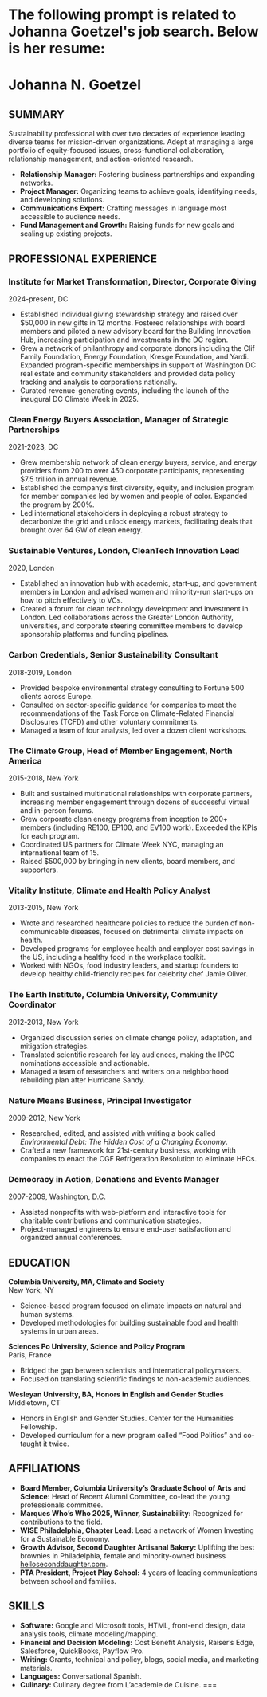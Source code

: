 The following prompt is related to Johanna Goetzel's job search. Below
is her resume:
===
# Johanna N. Goetzel

## SUMMARY

Sustainability professional with over two decades of experience leading diverse teams for mission-driven organizations. Adept at managing a large portfolio of equity-focused issues, cross-functional collaboration, relationship management, and action-oriented research.  
- **Relationship Manager:** Fostering business partnerships and expanding networks.  
- **Project Manager:** Organizing teams to achieve goals, identifying needs, and developing solutions.  
- **Communications Expert:** Crafting messages in language most accessible to audience needs.  
- **Fund Management and Growth:** Raising funds for new goals and scaling up existing projects.

## PROFESSIONAL EXPERIENCE

### Institute for Market Transformation, Director, Corporate Giving  
2024-present, DC

- Established individual giving stewardship strategy and raised over $50,000 in new gifts in 12 months. Fostered relationships with board members and piloted a new advisory board for the Building Innovation Hub, increasing participation and investments in the DC region.
- Grew a network of philanthropy and corporate donors including the Clif Family Foundation, Energy Foundation, Kresge Foundation, and Yardi. Expanded program-specific memberships in support of Washington DC real estate and community stakeholders and provided data policy tracking and analysis to corporations nationally.
- Curated revenue-generating events, including the launch of the inaugural DC Climate Week in 2025.

### Clean Energy Buyers Association, Manager of Strategic Partnerships  
2021-2023, DC

- Grew membership network of clean energy buyers, service, and energy providers from 200 to over 450 corporate participants, representing $7.5 trillion in annual revenue.
- Established the company’s first diversity, equity, and inclusion program for member companies led by women and people of color. Expanded the program by 200%.
- Led international stakeholders in deploying a robust strategy to decarbonize the grid and unlock energy markets, facilitating deals that brought over 64 GW of clean energy.

### Sustainable Ventures, London, CleanTech Innovation Lead  
2020, London

- Established an innovation hub with academic, start-up, and government members in London and advised women and minority-run start-ups on how to pitch effectively to VCs.
- Created a forum for clean technology development and investment in London. Led collaborations across the Greater London Authority, universities, and corporate steering committee members to develop sponsorship platforms and funding pipelines.

### Carbon Credentials, Senior Sustainability Consultant  
2018-2019, London

- Provided bespoke environmental strategy consulting to Fortune 500 clients across Europe.
- Consulted on sector-specific guidance for companies to meet the recommendations of the Task Force on Climate-Related Financial Disclosures (TCFD) and other voluntary commitments.
- Managed a team of four analysts, led over a dozen client workshops.

### The Climate Group, Head of Member Engagement, North America  
2015-2018, New York

- Built and sustained multinational relationships with corporate partners, increasing member engagement through dozens of successful virtual and in-person forums.
- Grew corporate clean energy programs from inception to 200+ members (including RE100, EP100, and EV100 work). Exceeded the KPIs for each program.
- Coordinated US partners for Climate Week NYC, managing an international team of 15.
- Raised $500,000 by bringing in new clients, board members, and supporters.

### Vitality Institute, Climate and Health Policy Analyst  
2013-2015, New York

- Wrote and researched healthcare policies to reduce the burden of non-communicable diseases, focused on detrimental climate impacts on health.
- Developed programs for employee health and employer cost savings in the US, including a healthy food in the workplace toolkit.
- Worked with NGOs, food industry leaders, and startup founders to develop healthy child-friendly recipes for celebrity chef Jamie Oliver.

### The Earth Institute, Columbia University, Community Coordinator  
2012-2013, New York

- Organized discussion series on climate change policy, adaptation, and mitigation strategies.
- Translated scientific research for lay audiences, making the IPCC nominations accessible and actionable.
- Managed a team of researchers and writers on a neighborhood rebuilding plan after Hurricane Sandy.

### Nature Means Business, Principal Investigator  
2009-2012, New York

- Researched, edited, and assisted with writing a book called *Environmental Debt: The Hidden Cost of a Changing Economy*.
- Crafted a new framework for 21st-century business, working with companies to enact the CGF Refrigeration Resolution to eliminate HFCs.

### Democracy in Action, Donations and Events Manager  
2007-2009, Washington, D.C.

- Assisted nonprofits with web-platform and interactive tools for charitable contributions and communication strategies.
- Project-managed engineers to ensure end-user satisfaction and organized annual conferences.

## EDUCATION

**Columbia University, MA, Climate and Society**  
New York, NY  
- Science-based program focused on climate impacts on natural and human systems.
- Developed methodologies for building sustainable food and health systems in urban areas.

**Sciences Po University, Science and Policy Program**  
Paris, France  
- Bridged the gap between scientists and international policymakers.
- Focused on translating scientific findings to non-academic audiences.

**Wesleyan University, BA, Honors in English and Gender Studies**  
Middletown, CT  
- Honors in English and Gender Studies. Center for the Humanities Fellowship.
- Developed curriculum for a new program called “Food Politics” and co-taught it twice.

## AFFILIATIONS

- **Board Member, Columbia University’s Graduate School of Arts and Science:** Head of Recent Alumni Committee, co-lead the young professionals committee.
- **Marques Who’s Who 2025, Winner, Sustainability:** Recognized for contributions to the field.
- **WISE Philadelphia, Chapter Lead:** Lead a network of Women Investing for a Sustainable Economy.
- **Growth Advisor, Second Daughter Artisanal Bakery:** Uplifting the best brownies in Philadelphia, female and minority-owned business [helloseconddaughter.com](https://l.instagram.com/?u=http%3A%2F%2Fhelloseconddaughter.com%2F%3Ffbclid%3DPAZXh0bgNhZW0CMTEAAaaLX9ZgOVCqnUf_jWiZNy-59wSQyAAge_OWtqGuaPu4Pt0P8ReNXQjaHDw_aem_5UHOYSo_ppc0K8O3WLMQPQ).
- **PTA President, Project Play School:** 4 years of leading communications between school and families.

## SKILLS

- **Software:** Google and Microsoft tools, HTML, front-end design, data analysis tools, climate modeling/mapping.
- **Financial and Decision Modeling:** Cost Benefit Analysis, Raiser’s Edge, Salesforce, QuickBooks, Payflow Pro.
- **Writing:** Grants, technical and policy, blogs, social media, and marketing materials.
- **Languages:** Conversational Spanish.
- **Culinary:** Culinary degree from L’academie de Cuisine.
===

